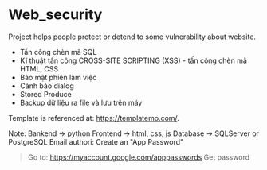 # Web_security

Project helps people protect or detend to some vulnerability about website.
-  Tấn công chèn mã SQL
-  Kĩ thuật tấn công CROSS-SITE SCRIPTING (XSS) - tấn công chèn mã HTML, CSS
-  Bảo mật phiên làm việc
-  Cảnh báo dialog
-  Stored Produce
-  Backup dữ liệu ra file và lưu trên máy

Template is referenced at: https://templatemo.com/.

Note:
  Bankend -> python
  Frontend -> html, css, js
  Database -> SQLServer or PostgreSQL
Email authori: Create an "App Password"
> Go to: https://myaccount.google.com/apppasswords
> Get password
